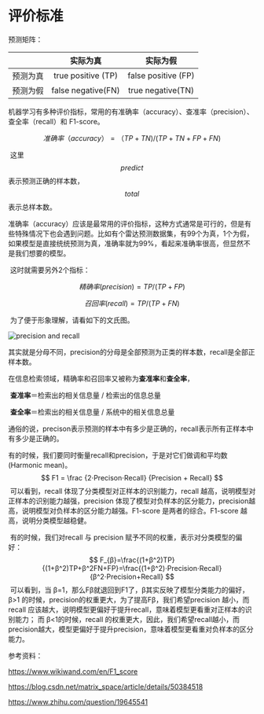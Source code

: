 # 评价标准

预测矩阵：

|          |      实际为真       |      实际为假      |
| :------: | :-----------------: | :----------------: |
| 预测为真 | true positive (TP) | false positive (FP) |
| 预测为假 |  false negative(FN)  | true negative(TN) |



机器学习有多种评价指标，常用的有准确率（accuracy）、查准率（precision）、查全率（recall）和 F1-score。


$$
准确率（accuracy） = （TP + TN)/(TP + TN + FP + FN)
$$

​	这里$$predict$$表示预测正确的样本数，$$total$$表示总样本数。

​	准确率（accuracy）应该是最常用的评价指标，这种方式通常是可行的，但是有些特殊情况下也会遇到问题。比如有个雷达预测数据集，有99个为真，1个为假，如果模型是直接统统预测为真，准确率就为99%，看起来准确率很高，但显然不是我们想要的模型。

​	这时就需要另外2个指标：


$$
精确率(precision) = TP/(TP+FP)
$$

$$
召回率(recall) = TP/(TP+FN)
$$

​	为了便于形象理解，请看如下的文氏图。

![precision and recall](https://upload.wikimedia.org/wikipedia/commons/thumb/2/26/Precisionrecall.svg/640px-Precisionrecall.svg.png?1526869494881)



​	其实就是分母不同，precision的分母是全部预测为正类的样本数，recall是全部正样本数。

​	在信息检索领域，精确率和召回率又被称为**查准率**和**查全率**，

​        **查准率**＝检索出的相关信息量 / 检索出的信息总量

​	**查全率**＝检索出的相关信息量 / 系统中的相关信息总量

​	通俗的说，precison表示预测的样本中有多少是正确的，recall表示所有正样本中有多少是正确的。

​	有的时候，我们要同时衡量recall和precision，于是对它们做调和平均数(Harmonic mean)。
$$
F1 = \frac {2⋅Precison⋅Recall} {Precision + Recall}
$$
​	可以看到，recall 体现了分类模型对正样本的识别能力，recall 越高，说明模型对正样本的识别能力越强，precision 体现了模型对负样本的区分能力，precision越高，说明模型对负样本的区分能力越强。F1-score 是两者的综合。F1-score 越高，说明分类模型越稳健。

​	有的时候，我们对recall 与 precision 赋予不同的权重，表示对分类模型的偏好：
$$
F_{β}=\frac{(1+β^2)TP}{(1+β^2)TP+β^2FN+FP}=\frac{(1+β^2)⋅Precision⋅Recall}{β^2⋅Precision+Recall}
$$
​	可以看到，当 β=1，那么Fβ就退回到F1了，β其实反映了模型分类能力的偏好，β>1 的时候，precision的权重更大，为了提高Fβ，我们希望precision 越小，而recall 应该越大，说明模型更偏好于提升recall，意味着模型更看重对正样本的识别能力； 而 β<1的时候，recall 的权重更大，因此，我们希望recall越小，而precision越大，模型更偏好于提升precision，意味着模型更看重对负样本的区分能力。



参考资料：

https://www.wikiwand.com/en/F1_score

https://blog.csdn.net/matrix_space/article/details/50384518

https://www.zhihu.com/question/19645541



